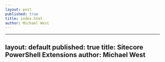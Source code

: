 ```yaml
---
layout: post
published: true
title: index.html
author: Michael West
---
```


---
layout: default
published: true
title: Sitecore PowerShell Extensions
author: Michael West
---